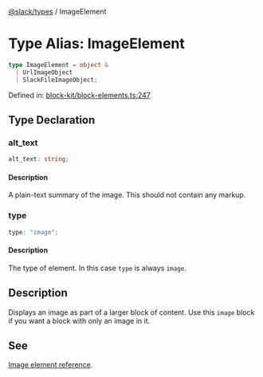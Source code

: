 [@slack/types](../index.md) / ImageElement

# Type Alias: ImageElement

```ts
type ImageElement = object & 
  | UrlImageObject
  | SlackFileImageObject;
```

Defined in: [block-kit/block-elements.ts:247](https://github.com/slackapi/node-slack-sdk/blob/main/packages/types/src/block-kit/block-elements.ts#L247)

## Type Declaration

### alt\_text

```ts
alt_text: string;
```

#### Description

A plain-text summary of the image. This should not contain any markup.

### type

```ts
type: "image";
```

#### Description

The type of element. In this case `type` is always `image`.

## Description

Displays an image as part of a larger block of content. Use this `image` block if you want a block with
only an image in it.

## See

[Image element reference](https://docs.slack.dev/reference/block-kit/block-elements/image-element).
